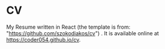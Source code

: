 # CV

My Resume written in React (the template is from: "https://github.com/szokodiakos/cv") . It is available online at <https://coder054.github.io/cv>.
